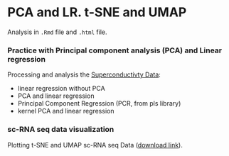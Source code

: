 # PCA and LR. t-SNE and UMAP

Analysis in `.Rmd` file and `.html` file.

### Practice with Principal component analysis (PCA) and Linear regression

Processing and analysis the [Superconductivty Data](https://archive.ics.uci.edu/ml/datasets/Superconductivty+Data#):
- linear regression without PCA
- PCA and linear regression
- Principal Component Regression (PCR, from pls library)
- kernel PCA and linear regression

### sc-RNA seq data visualization

Plotting t-SNE and UMAP sc-RNA seq Data ([download link](https://kodomo.fbb.msu.ru/FBB/year_20/scRNAseq_CITEseq.txt)).
